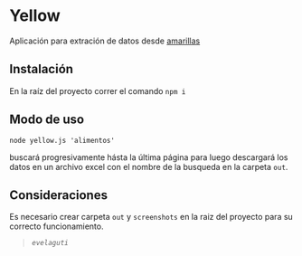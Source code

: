 # Yellow

Aplicación para extración de datos desde [amarillas](https://amarillas.cl) 

## Instalación

En la raíz del proyecto correr el comando ```npm i ```

## Modo de uso
```node yellow.js 'alimentos'```

buscará progresivamente hásta la última página para luego descargará los datos en un archivo excel con el nombre de la busqueda en la carpeta ```out```. 

## Consideraciones   
Es necesario crear carpeta ```out``` y ```screenshots``` en la raiz del proyecto para su correcto funcionamiento.

> <cite>```evelaguti```</cite>